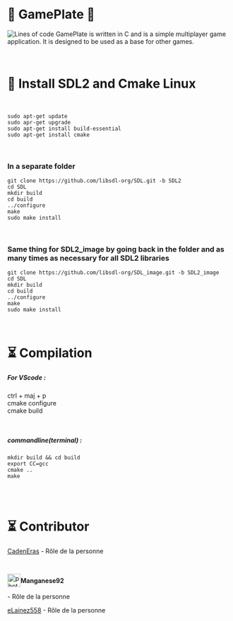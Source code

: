 # 🐸 GamePlate 🐸

![Lines of code](https://img.shields.io/tokei/lines/github.com/CadenEras/GamePlate?color=green)
GamePlate is written in C and is a simple multiplayer game application. It is designed to be used as a base for other games.

</br>


# 🔌 Install SDL2 and Cmake Linux 

</br>

```
sudo apt-get update
sudo apr-get upgrade
sudo apt-get install build-essential
sudo apt-get install cmake
```

</br>

<h3> In a separate folder </h3>

```
git clone https://github.com/libsdl-org/SDL.git -b SDL2
cd SDL
mkdir build
cd build
../configure
make
sudo make install
```

</br>

<h3> Same thing for SDL2_image by going back in the folder and as many times as necessary for all SDL2 libraries </h3>

```
git clone https://github.com/libsdl-org/SDL_image.git -b SDL2_image
cd SDL
mkdir build
cd build
../configure
make
sudo make install
```

</br>



# ⏳ Compilation 

<h5>For VScode : </h5>

ctrl + maj + p
</br>
cmake configure
</br>
cmake build

</br>

<h5>commandline(terminal) :</h5>

```
mkdir build && cd build
export CC=gcc
cmake ..
make
```
</br>
</br>

# ⏳ Contributor
[CadenEras](https://github.com/CadenEras) - Rôle de la personne

</br>
<div style="display: flex; align-items: center;">
<img src="https://avatars.githubusercontent.com/u/103360340?v=4" alt="photo_Manganese" width="30px" height="30px">
<h4 src="https://github.com/Manganese92"> Manganese92 </h4>
</div>
- Rôle de la personne
</br>

[eLainez558](https://github.com/eLainez558) - Rôle de la personne
